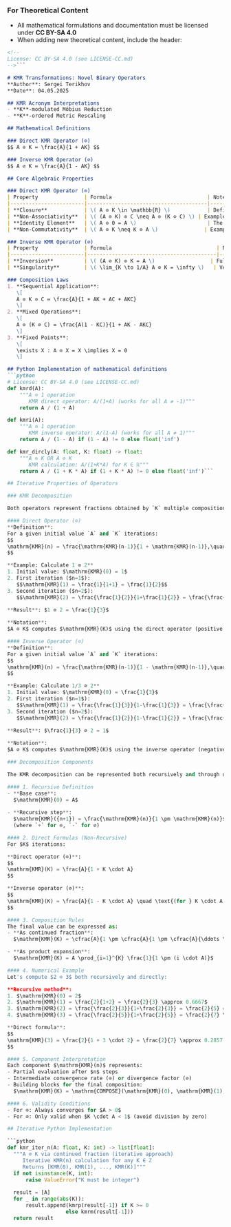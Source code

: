 <!-- 
License: CC BY-SA 4.0 (see LICENSE-CC.md)
-->

### For Theoretical Content
- All mathematical formulations and documentation must be licensed under **CC BY-SA 4.0**
- When adding new theoretical content, include the header:
```markdown
<!-- 
License: CC BY-SA 4.0 (see LICENSE-CC.md)
-->```

# KMR Transformations: Novel Binary Operators  
**Author**: Sergei Terikhov  
**Date**: 04.05.2025

## KMR Acronym Interpretations  
- **K**-modulated Möbius Reduction  
- **K**-ordered Metric Rescaling  

## Mathematical Definitions  

### Direct KMR Operator (⊙)  
$$ A ⊙ K ≔ \frac{A}{1 + AK} $$  

### Inverse KMR Operator (⊘)  
$$ A ⊘ K ≔ \frac{A}{1 - AK} $$  

## Core Algebraic Properties

### Direct KMR Operator (⊙)
| Property               | Formula                               | Note                                                                  |
|------------------------|---------------------------------------|-----------------------------------------------------------------------|
| **Closure**            | \( A ⊙ K \in \mathbb{R} \)            | Defined ∀ \( A,K \in \mathbb{R}\setminus\{-\frac{1}{K}\} \)          |
| **Non-Associativity**  | \( (A ⊙ K) ⊙ C \neq A ⊙ (K ⊙ C) \) | Example: \( (1 ⊙ 2) ⊙ 3 = 0.1666 \neq 1 ⊙ (2 ⊙ 3) = 0.2222 \)     |
| **Identity Element**   | \( A ⊙ 0 = A \)                       | The zero element retains its value                                   |
| **Non-Commutativity**  | \( A ⊙ K \neq K ⊙ A \)               | Example: \( 1 ⊙ 2 = 0.333 \neq 2 ⊙ 1 = 0.666 \)                     |

### Inverse KMR Operator (⊘)
| Property               | Formula                                  | Note                                      |
|------------------------|------------------------------------------|-------------------------------------------|
| **Inversion**          | \( (A ⊘ K) ⊙ K = A \)                  | Full restoration of the original value    |
| **Singularity**        | \( \lim_{K \to 1/A} A ⊘ K = \infty \)   | Vertical asymptote at \( AK \to 1 \)      |

### Composition Laws
1. **Sequential Application**:
   \[
   A ⊙ K ⊙ C ≔ \frac{A}{1 + AK + AC + AKC}
   \]
2. **Mixed Operations**:
   \[
   A ⊙ (K ⊘ C) = \frac{A(1 - KC)}{1 + AK - AKC}
   \]
3. **Fixed Points**:
   \[
   \exists X : A ⊙ X = X \implies X = 0
   \]

## Python Implementation of mathematical definitions  
```python
# License: CC BY-SA 4.0 (see LICENSE-CC.md)
def kmrd(A):
    """A ⊙ 1 operation
       KMR direct operator: A/(1+A) (works for all A ≠ -1)"""
    return A / (1 + A)

def kmri(A):
    """A ⊘ 1 operation
       KMR inverse operator: A/(1-A) (works for all A ≠ 1)"""
    return A / (1 - A) if (1 - A) != 0 else float('inf')

def kmr_dircly(A: float, K: float) -> float:
    """A ⊙ K OR A ⊘ K
       KMR calculation: A/(1+K*A) for K ∈ ℝ"""
    return A / (1 + K * A) if (1 + K * A) != 0 else float('inf')```

## Iterative Properties of Operators

### KMR Decomposition

Both operators represent fractions obtained by `K` multiple composition (iterations):

#### Direct Operator (⊙)
**Definition**:  
For a given initial value `A` and `K` iterations:
$$
\mathrm{KMR}(n) = \frac{\mathrm{KMR}(n-1)}{1 + \mathrm{KMR}(n-1)},\quad \mathrm{KMR}(0) = A
$$

**Example: Calculate 1 ⊙ 2**
1. Initial value: $\mathrm{KMR}(0) = 1$
2. First iteration ($n=1$):
   $$\mathrm{KMR}(1) = \frac{1}{1+1} = \frac{1}{2}$$
3. Second iteration ($n=2$):
   $$\mathrm{KMR}(2) = \frac{\frac{1}{2}}{1+\frac{1}{2}} = \frac{\frac{1}{2}}{\frac{3}{2}} = \frac{1}{3}$$
   
**Result**: $1 ⊙ 2 = \frac{1}{3}$

**Notation**:  
$A ⊙ K$ computes $\mathrm{KMR}(K)$ using the direct operator (positive denominator)

#### Inverse Operator (⊘)
**Definition**:  
For a given initial value `A` and `K` iterations:
$$
\mathrm{KMR}(n) = \frac{\mathrm{KMR}(n-1)}{1 - \mathrm{KMR}(n-1)},\quad \mathrm{KMR}(0) = A
$$

**Example: Calculate 1/3 ⊘ 2**
1. Initial value: $\mathrm{KMR}(0) = \frac{1}{3}$
2. First iteration ($n=1$):
   $$\mathrm{KMR}(1) = \frac{\frac{1}{3}}{1-\frac{1}{3}} = \frac{\frac{1}{3}}{\frac{2}{3}} = \frac{1}{2}$$
3. Second iteration ($n=2$):
   $$\mathrm{KMR}(2) = \frac{\frac{1}{2}}{1-\frac{1}{2}} = \frac{\frac{1}{2}}{\frac{1}{2}} = 1$$
   
**Result**: $\frac{1}{3} ⊘ 2 = 1$

**Notation**:  
$A ⊘ K$ computes $\mathrm{KMR}(K)$ using the inverse operator (negative denominator)

### Decomposition Components

The KMR decomposition can be represented both recursively and through direct formulas:

#### 1. Recursive Definition
- **Base case**:  
  $\mathrm{KMR}(0) = A$
  
- **Recursive step**:  
  $\mathrm{KMR}({n+1}) = \frac{\mathrm{KMR}(n)}{1 \pm \mathrm{KMR}(n)}$  
  (where `+` for ⊙, `-` for ⊘)

#### 2. Direct Formulas (Non-Recursive)
For $K$ iterations:

**Direct operator (⊙)**:
$$
\mathrm{KMR}(K) = \frac{A}{1 + K \cdot A}
$$

**Inverse operator (⊘)**:
$$
\mathrm{KMR}(K) = \frac{A}{1 - K \cdot A} \quad \text{(for } K \cdot A < 1\text{)}
$$

#### 3. Composition Rules
The final value can be expressed as:
- **As continued fraction**:  
  $\mathrm{KMR}(K) = \cfrac{A}{1 \pm \cfrac{A}{1 \pm \cfrac{A}{\ddots \pm A}}}$ (K levels)

- **As product expansion**:  
  $\mathrm{KMR}(K) = A \prod_{i=1}^{K} \frac{1}{1 \pm (i \cdot A)}$

#### 4. Numerical Example
Let's compute $2 ⊙ 3$ both recursively and directly:

**Recursive method**:
1. $\mathrm{KMR}(0) = 2$
2. $\mathrm{KMR}(1) = \frac{2}{1+2} = \frac{2}{3} \approx 0.6667$
3. $\mathrm{KMR}(2) = \frac{\frac{2}{3}}{1+\frac{2}{3}} = \frac{2}{5} = 0.4$
4. $\mathrm{KMR}(3) = \frac{\frac{2}{5}}{1+\frac{2}{5}} = \frac{2}{7} \approx 0.2857$

**Direct formula**:
$$
\mathrm{KMR}(3) = \frac{2}{1 + 3 \cdot 2} = \frac{2}{7} \approx 0.2857
$$

#### 5. Component Interpretation
Each component $\mathrm{KMR}(n)$ represents:
- Partial evaluation after $n$ steps
- Intermediate convergence rate (⊙) or divergence factor (⊘)
- Building blocks for the final composition:  
  $\mathrm{KMR}(K) = \mathrm{COMPOSE}(\mathrm{KMR}(0), \mathrm{KMR}(1), ..., \mathrm{KMR}(K)$

#### 6. Validity Conditions
- For ⊙: Always converges for $A > 0$
- For ⊘: Only valid when $K \cdot A < 1$ (avoid division by zero)

## Iterative Python Implementation

```python
def kmr_iter_n(A: float, K: int) -> list[float]:
  """A ⊘ K via continued fraction (iterative approach)
     Iterative KMR(n) calculation for any K ∈ ℤ
     Returns [KMR(0), KMR(1), ..., KMR(K)]"""
  if not isinstance(K, int):
      raise ValueError("K must be integer")
      
  result = [A]
  for _ in range(abs(K)):
      result.append(kmrp(result[-1]) if K >= 0 
                   else kmrm(result[-1]))
  return result
